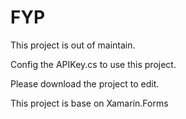 # FYP
This project is out of maintain.

Config the APIKey.cs to use this project.

Please download the project to edit.

This project is base on Xamarin.Forms
